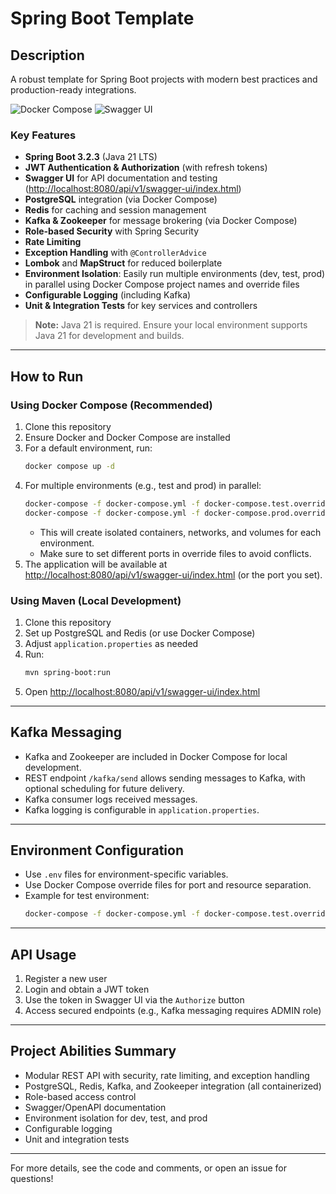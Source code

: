 # Spring Boot Template

## Description
A robust template for Spring Boot projects with modern best practices and production-ready integrations.

![Docker Compose](https://imgur.com/qWLYDrg.png)
![Swagger UI](https://imgur.com/7Vug2XR.png)

### Key Features
- **Spring Boot 3.2.3** (Java 21 LTS)
- **JWT Authentication & Authorization** (with refresh tokens)
- **Swagger UI** for API documentation and testing ([http://localhost:8080/api/v1/swagger-ui/index.html](http://localhost:8080/api/v1/swagger-ui/index.html))
- **PostgreSQL** integration (via Docker Compose)
- **Redis** for caching and session management
- **Kafka & Zookeeper** for message brokering (via Docker Compose)
- **Role-based Security** with Spring Security
- **Rate Limiting**
- **Exception Handling** with `@ControllerAdvice`
- **Lombok** and **MapStruct** for reduced boilerplate
- **Environment Isolation**: Easily run multiple environments (dev, test, prod) in parallel using Docker Compose project names and override files
- **Configurable Logging** (including Kafka)
- **Unit & Integration Tests** for key services and controllers

> **Note:** Java 21 is required. Ensure your local environment supports Java 21 for development and builds.

---

## How to Run

### Using Docker Compose (Recommended)
1. Clone this repository
2. Ensure Docker and Docker Compose are installed
3. For a default environment, run:
   ```sh
   docker compose up -d
   ```
4. For multiple environments (e.g., test and prod) in parallel:
   ```sh
   docker-compose -f docker-compose.yml -f docker-compose.test.override.yml --env-file env.test -p myapp_test up -d
   docker-compose -f docker-compose.yml -f docker-compose.prod.override.yml --env-file env.prod -p myapp_prod up -d
   ```
   - This will create isolated containers, networks, and volumes for each environment.
   - Make sure to set different ports in override files to avoid conflicts.
5. The application will be available at [http://localhost:8080/api/v1/swagger-ui/index.html](http://localhost:8080/api/v1/swagger-ui/index.html) (or the port you set).

### Using Maven (Local Development)
1. Clone this repository
2. Set up PostgreSQL and Redis (or use Docker Compose)
3. Adjust `application.properties` as needed
4. Run:
   ```sh
   mvn spring-boot:run
   ```
5. Open [http://localhost:8080/api/v1/swagger-ui/index.html](http://localhost:8080/api/v1/swagger-ui/index.html)

---

## Kafka Messaging
- Kafka and Zookeeper are included in Docker Compose for local development.
- REST endpoint `/kafka/send` allows sending messages to Kafka, with optional scheduling for future delivery.
- Kafka consumer logs received messages.
- Kafka logging is configurable in `application.properties`.

---

## Environment Configuration
- Use `.env` files for environment-specific variables.
- Use Docker Compose override files for port and resource separation.
- Example for test environment:
  ```sh
  docker-compose -f docker-compose.yml -f docker-compose.test.override.yml --env-file env.test -p myapp_test up -d
  ```

---

## API Usage
1. Register a new user
2. Login and obtain a JWT token
3. Use the token in Swagger UI via the `Authorize` button
4. Access secured endpoints (e.g., Kafka messaging requires ADMIN role)

---

## Project Abilities Summary
- Modular REST API with security, rate limiting, and exception handling
- PostgreSQL, Redis, Kafka, and Zookeeper integration (all containerized)
- Role-based access control
- Swagger/OpenAPI documentation
- Environment isolation for dev, test, and prod
- Configurable logging
- Unit and integration tests

---

For more details, see the code and comments, or open an issue for questions!

